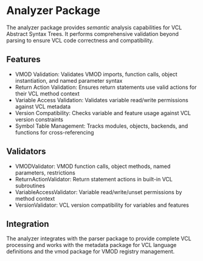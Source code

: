 # Analyzer Package

The analyzer package provides *semantic* analysis capabilities for VCL Abstract Syntax Trees. It performs comprehensive
validation beyond parsing to ensure VCL code correctness and compatibility.

## Features

- VMOD Validation: Validates VMOD imports, function calls, object instantiation, and named parameter syntax
- Return Action Validation: Ensures return statements use valid actions for their VCL method context
- Variable Access Validation: Validates variable read/write permissions against VCL metadata
- Version Compatibility: Checks variable and feature usage against VCL version constraints
- Symbol Table Management: Tracks modules, objects, backends, and functions for cross-referencing

## Validators

- VMODValidator: VMOD function calls, object methods, named parameters, restrictions
- ReturnActionValidator: Return statement actions in built-in VCL subroutines
- VariableAccessValidator: Variable read/write/unset permissions by method context
- VersionValidator: VCL version compatibility for variables and features

## Integration

The analyzer integrates with the parser package to provide complete VCL processing and works with the metadata package
for VCL language definitions and the vmod package for VMOD registry management.